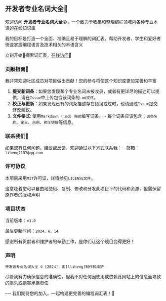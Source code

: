 ## 开发者专业名词大全🥇



欢迎访问 **开发者专业名词大全**😲，一个致力于收集和整理编程领域内各种专业术语的在线知识库

我的目标是打造一个全面、准确且易于理解的词汇表，帮助开发者、学生和爱好者快速掌握编程语言及技术相关的术语含义

立刻开始💐探索词汇表，[在线访问](http://codeword.liheng.work/)🚡
 
### 贡献指南🥈
我非常欢迎社区成员对项目做出贡献！您的参与将使这个知识库更加完善和丰富

1. **提交新词条**：如果您发现某个专业名词未被收录，或者有更详尽的描述可以提供，请在`Issue`中上传包含该词条的`.md文件`。
2. **校正与更新**：如果发现已有的词条描述存在错误或过时，也请通过`Issue`提交修改建议。
3. **文件格式**: 使用`Markdown (.md) 格式`编写词条。 - 每个词条应该包含：`词条名称`、`定义`、`示例`、`相关链接`等信息。

### 联系我们🥉
如果您有任何问题、建议或反馈，欢迎通过以下方式联系我： - 邮箱：`liheng2137@qq.com`

### 许可协议
本项目采用`MIT`许可证，详情参见`LICENSE文件`。

这意呸着您可以自由地使用、复制、修改和分发此项目下的代码和资源，但需保留原作者的版权声明

### 项目状态
当前版本：`v1.0 `

最后更新时间：`2024、6、14`

感谢所有贡献者和维护者的辛勤工作，是你们让这个项目变得更好！

### 声明 

`开发者专业名词大全 © [2024]，由[lliheng]制作和维护`

尽管我努力确保信息的准确性，但我不对任何因使用或依赖此网站上的信息而导致的损失或损害承担责任

--- 我们期待您的加入，一起构建更完善的编程词汇表！🛄
